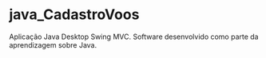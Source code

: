# java_CadastroVoos
Aplicação Java Desktop Swing MVC.
Software desenvolvido como parte da aprendizagem sobre Java.
